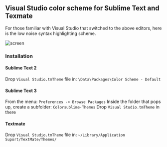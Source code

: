 ## Visual Studio color scheme for Sublime Text and Texmate

For those familiar with Visual Studio that switched to the above editors, here is the low noise syntax highlighting scheme.

![screen](https://cloud.githubusercontent.com/assets/981184/26693670/ad06ed3a-470d-11e7-9432-956c25980b35.png)

### Installation

#### Sublime Text 2

Drop `Visual Studio.tmTheme` file in: `\Data\Packages\Color Scheme - Default`

#### Sublime Text 3

From the menu: `Preferences -> Browse Packages`
Inside the folder that pops up, create a subfolder: `Colorsublime-Themes` 
Drop `Visual Studio.tmTheme` in there

#### Textmate

Drop `Visual Studio.tmTheme` file in: `~/Library/Application Suport/TextMate/Themes/`
